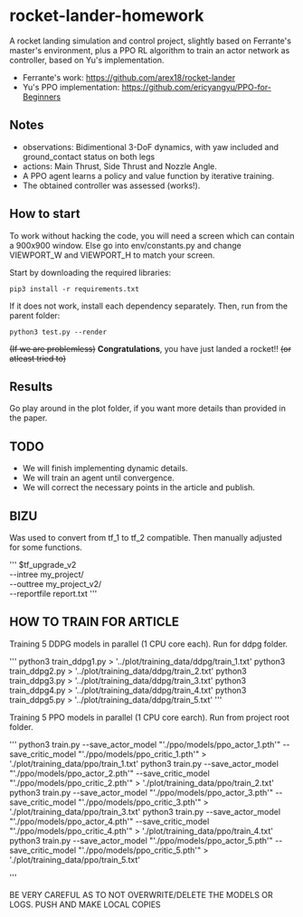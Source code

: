 # rocket-lander-homework
A rocket landing simulation and control project, slightly based on Ferrante's master's environment, plus a PPO RL algorithm to train an actor network as controller, based on Yu's implementation.

* Ferrante's work: https://github.com/arex18/rocket-lander
* Yu's PPO implementation: https://github.com/ericyangyu/PPO-for-Beginners

## Notes

* observations: Bidimentional 3-DoF dynamics, with yaw included and ground_contact status on both legs
* actions: Main Thrust, Side Thrust and Nozzle Angle.
* A PPO agent learns a policy and value function by iterative training.
* The obtained controller was assessed (works!).

## How to start

To work without hacking the code, you will need a screen which can contain a 900x900 window. Else go into env/constants.py and change VIEWPORT_W and VIEWPORT_H to match your screen.

Start by downloading the required libraries:

```
pip3 install -r requirements.txt
```

If it does not work, install each dependency separately. Then, run from the parent folder:

```
python3 test.py --render
```

~~(If we are problemless)~~ **Congratulations**, you have just landed a rocket!! ~~(or atleast tried to)~~

## Results

Go play around in the plot folder, if you want more details than provided in the paper.

## TODO

* We will finish implementing dynamic details.
* We will train an agent until convergence.
* We will correct the necessary points in the article and publish.

## BIZU

Was used to convert from tf_1 to tf_2 compatible. Then manually adjusted for some functions.

'''
$tf_upgrade_v2 \
--intree my_project/ \
--outtree my_project_v2/ \
--reportfile report.txt
'''

## HOW TO TRAIN FOR ARTICLE

Training 5 DDPG models in parallel (1 CPU core each). Run for ddpg folder.

'''
python3 train_ddpg1.py > '../plot/training_data/ddpg/train_1.txt'
python3 train_ddpg2.py > '../plot/training_data/ddpg/train_2.txt'
python3 train_ddpg3.py > '../plot/training_data/ddpg/train_3.txt'
python3 train_ddpg4.py > '../plot/training_data/ddpg/train_4.txt'
python3 train_ddpg5.py > '../plot/training_data/ddpg/train_5.txt'
'''

Training 5 PPO models in parallel (1 CPU core earch). Run from project root folder.

'''
python3 train.py --save_actor_model "'./ppo/models/ppo_actor_1.pth'" --save_critic_model "'./ppo/models/ppo_critic_1.pth'" > './plot/training_data/ppo/train_1.txt'
python3 train.py --save_actor_model "'./ppo/models/ppo_actor_2.pth'" --save_critic_model "'./ppo/models/ppo_critic_2.pth'" > './plot/training_data/ppo/train_2.txt'
python3 train.py --save_actor_model "'./ppo/models/ppo_actor_3.pth'" --save_critic_model "'./ppo/models/ppo_critic_3.pth'" > './plot/training_data/ppo/train_3.txt'
python3 train.py --save_actor_model "'./ppo/models/ppo_actor_4.pth'" --save_critic_model "'./ppo/models/ppo_critic_4.pth'" > './plot/training_data/ppo/train_4.txt'
python3 train.py --save_actor_model "'./ppo/models/ppo_actor_5.pth'" --save_critic_model "'./ppo/models/ppo_critic_5.pth'" > './plot/training_data/ppo/train_5.txt'

'''

BE VERY CAREFUL AS TO NOT OVERWRITE/DELETE THE MODELS OR LOGS. PUSH AND MAKE LOCAL COPIES
